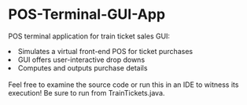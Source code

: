 # POS-Terminal-GUI-App

POS terminal application for train ticket sales GUI:

<li>Simulates a virtual front-end POS for ticket purchases</li>
<li>GUI offers user-interactive drop downs</li>
<li>Computes and outputs purchase details</li>
<br>
Feel free to examine the source code or run this in an IDE to witness its execution! Be sure to run from TrainTickets.java.
